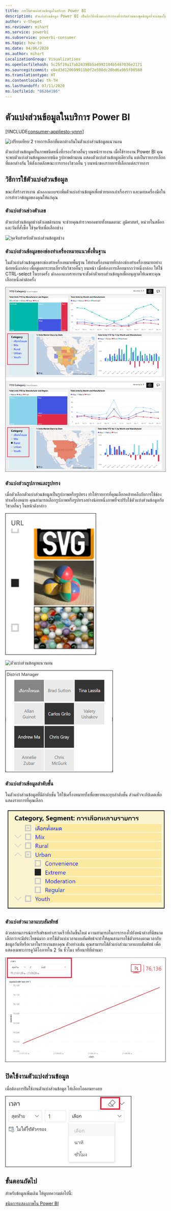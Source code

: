 ```yaml
---
title: การใช้ตัวแบ่งส่วนข้อมูลในบริการ Power BI
description: ตัวแบ่งส่วนข้อมูล Power BI เป็นอีกวิธีหนึ่งของการกรองที่จำกัดส่วนของชุดข้อมูลที่จะแสดงในการแสดงภาพอื่น ๆ ในรายงานให้แคบลง
author: v-thepet
ms.reviewer: mihart
ms.service: powerbi
ms.subservice: powerbi-consumer
ms.topic: how-to
ms.date: 04/06/2020
ms.author: mihart
LocalizationGroup: Visualizations
ms.openlocfilehash: 5c25f19a17ab24398b5a4992104b5487036e2171
ms.sourcegitcommit: e8ed3d120699911b0f2e508dc20bd6a9b5f00580
ms.translationtype: HT
ms.contentlocale: th-TH
ms.lasthandoff: 07/11/2020
ms.locfileid: "86264186"
---
```

# <a name="slicers-in-the-power-bi-service"></a>ตัวแบ่งส่วนข้อมูลในบริการ Power BI

[!INCLUDE[consumer-appliesto-ynnn](../includes/consumer-appliesto-yynn.md)]

![เปรียบเทียบ 2 รายการเลือกที่แตกต่างกันในตัวแบ่งส่วนข้อมูลแนวนอน](media/end-user-slicer/power-bi-slider.png)

ตัวแบ่งส่วนข้อมูลเป็นภาพชนิดหนึ่งที่กรองวิชวลอื่นๆ บนหน้ารายงาน เมื่อใช้รายงาน Power BI คุณจะพบตัวแบ่งส่วนข้อมูลหลายชนิด รูปภาพด้านบน แสดงตัวแบ่งส่วนข้อมูลเดียวกัน แต่เป็นรายการเลือกที่แตกต่างกัน ให้สังเกตลักษณะการกรองวิชวลอื่น ๆ บนหน้าของรายการที่เลือกแต่ละรายการ  


## <a name="how-to-use-slicers"></a>วิธีการใช้ตัวแบ่งส่วนข้อมูล
ขณะที่สร้างรายงาน *นักออกแบบ*จะเพิ่มตัวแบ่งส่วนข้อมูลเพื่อช่วยบอกเล่าเรื่องราว และมอบเครื่องมือในการสำรวจข้อมูลของคุณให้แก่คุณ

### <a name="numeric-range-slicer"></a>ตัวแบ่งส่วนช่วงตัวเลข
 ตัวแบ่งส่วนข้อมูลช่วงตัวเลขด้านบน จะช่วยคุณสำรวจยอดขายทั้งหมดตาม: ภูมิศาสตร์, หน่วยในสต็อก และวันที่สั่งซื้อ ใช้จุดจับเพื่อเลือกช่วง 

![จุดจับสำหรับตัวแบ่งส่วนข้อมูลช่วง](media/end-user-slicer/power-bi-handles.png)

### <a name="basic-vertical-checkbox-slicer"></a>ตัวแบ่งส่วนข้อมูลของช่องทำเครื่องหมายแนวตั้งพื้นฐาน

ในตัวแบ่งส่วนข้อมูลของช่องทำเครื่องหมายพื้นฐาน ให้ทำเครื่องหมายที่กล่องช่องทำเครื่องหมายอย่างน้อยหนึ่งกล่อง เพื่อดูผลกระทบเกี่ยวกับวิชวลอื่นๆ บนหน้า เมื่อต้องการเลือกมากกว่าหนึ่งกล่อง ให้ใช้ CTRL-select ในบางครั้ง *นักออกแบบ*รายงานจะตั้งค่าตัวแบงส่วนข้อมูลเพื่ออนุญาตให้เฉพาะคุณเลือกหนึ่งค่าต่อครั้ง 

![ตัวแบ่งส่วนข้อมูลแนวตั้งพื้นฐาน](media/end-user-slicer/power-bi-basic.png)

### <a name="image-and-shape-slicers"></a>ตัวแบ่งส่วนรูปภาพและรูปทรง
เมื่อตัวเลือกตัวแบ่งส่วนข้อมูลเป็นรูปภาพหรือรูปทรง ทำให้รายการที่คุณเลือกคล้ายคลึงกับการใช้ช่องทำเครื่องหมาย คุณสามารถเลือกรูปภาพหรือรูปทรงอย่างน้อยหนึ่งภาพที่จะปรับใช้ตัวแบ่งส่วนข้อมูลกับวิชวลอื่นๆ ในหน้าดังกล่าว 

![ตัวแบ่งส่วนข้อมูลรูปภาพ](media/end-user-slicer/power-bi-image.png)    

![ตัวแบ่งส่วนข้อมูลแนวนอน](media/end-user-slicer/power-bi-horizontal.png)    

![ตัวแบ่งส่วนข้อมูลรูปทรง](media/end-user-slicer/power-bi-boxes.png)

### <a name="hierarchy-slicer"></a>ตัวแบ่งส่วนข้อมูลลำดับชั้น

ในตัวแบ่งส่วนข้อมูลที่มีลำดับชั้น ให้ใช้เครื่องหมายบั้งเพื่อขยายและยุบลำดับชั้น ส่วนหัวจะอัปเดตเพื่อแสดงรายการที่คุณเลือก

![ตัวแบ่งส่วนข้อมูลลำดับชั้น](media/end-user-slicer/power-bi-hierarchy.png)

### <a name="relative-time-slicer"></a>ตัวแบ่งส่วนเวลาแบบสัมพัทธ์
ด้วยสถานการณ์การรีเฟรชอย่างรวดเร็วที่เกิดขึ้นใหม่ ความสามารถในการกรองไปยังหน้าต่างที่มีขนาดเล็กกว่าจะมีประโยชน์มาก
การใช้ตัวแบ่งเวลาแบบสัมพัทธ์จะทำให้คุณสามารถใช้ตัวกรองตามเวลากับข้อมูลวันที่หรือเวลาในรายงานของคุณ ตัวอย่างเช่น คุณสามารถใช้ตัวแบ่งส่วนเวลาแบบสัมพัทธ์ เพื่อแสดงเฉพาะการดูวิดีโอภายใน 2 วัน ชั่วโมง หรือนาทีที่ผ่านมา 

![ตัวแบ่งส่วนเวลาแบบสัมพัทธ์](media/end-user-slicer/power-bi-relative-time.png)

## <a name="deactivate-a-slicer"></a>ปิดใช้งานตัวแบ่งส่วนข้อมูล
เมื่อต้องการปิดใช้งานตัวแบ่งส่วนข้อมูล ให้เลือกไอคอนยางลบ

![ไอคอนยางลบ](media/end-user-slicer/power-bi-eraser.png)

## <a name="next-steps"></a>ขั้นตอนถัดไป
สำหรับข้อมูลเพิ่มเติม ให้ดูบทความต่อไปนี้:

[ชนิดการแสดงภาพใน Power BI](end-user-visualizations.md)

